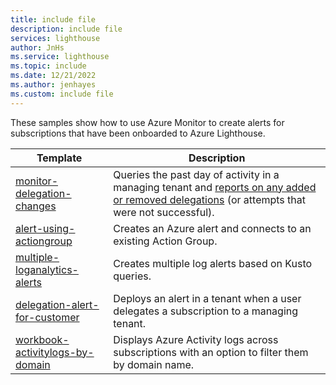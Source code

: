 ```yaml
---
title: include file
description: include file
services: lighthouse
author: JnHs
ms.service: lighthouse
ms.topic: include
ms.date: 12/21/2022
ms.author: jenhayes
ms.custom: include file
---
```


These samples show how to use Azure Monitor to create alerts for subscriptions that have been onboarded to Azure Lighthouse.

| **Template** | **Description** |
|---------|---------|
| [monitor-delegation-changes](https://github.com/Azure/Azure-Lighthouse-samples/tree/master/tools/monitor-delegation-changes) | Queries the past day of activity in a managing tenant and [reports on any added or removed delegations](../articles/lighthouse/how-to/monitor-delegation-changes.md) (or attempts that were not successful).|
| [alert-using-actiongroup](https://github.com/Azure/Azure-Lighthouse-samples/tree/master/templates/alert-using-actiongroup) | Creates an Azure alert and connects to an existing Action Group.|
| [multiple-loganalytics-alerts](https://github.com/Azure/Azure-Lighthouse-samples/tree/master/templates/multiple-loganalytics-alerts) | Creates multiple log alerts based on Kusto queries.|
| [delegation-alert-for-customer](https://github.com/Azure/Azure-Lighthouse-samples/tree/master/templates/delegation-alert-for-customer) | Deploys an alert in a tenant when a user delegates a subscription to a managing tenant.|
| [workbook-activitylogs-by-domain](https://github.com/Azure/Azure-Lighthouse-samples/tree/master/templates/workbook-activitylogs-by-domain) | Displays Azure Activity logs across subscriptions with an option to filter them by domain name. |
